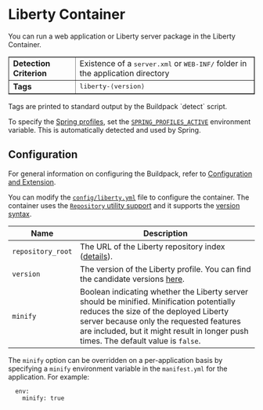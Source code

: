 # Liberty Container
You can run a web application or Liberty server package in the Liberty Container.

<table border>
  <tr>
    <td><strong>Detection Criterion</strong></td><td>Existence of a <tt>server.xml</tt> or <tt>WEB-INF/</tt> folder in the application directory</td>
  </tr>
  <tr>
    <td><strong>Tags</strong></td><td><tt>liberty-&lang;version&rang;</tt></td>
  </tr>
</table>
Tags are printed to standard output by the Buildpack `detect` script.

To specify the [Spring profiles][], set the [`SPRING_PROFILES_ACTIVE`][SPRING_PROFILES_ACTIVE] environment variable.  This is automatically detected and used by Spring.

## Configuration
For general information on configuring the Buildpack, refer to [Configuration and Extension][Configuration_and_Extension].

You can modify the [`config/liberty.yml`][liberty.yml] file to configure the container. The container uses the [`Repository` utility support][repositories] and it supports the [version syntax][version_syntax].


| Name | Description
| ---- | -----------
|`repository_root`| The URL of the Liberty repository index ([details][repositories]).
|`version`| The version of the Liberty profile. You can find the candidate versions [here][index.yml].
|`minify`| Boolean indicating whether the Liberty server should be minified. Minification potentially reduces the size of the deployed Liberty server because only the requested features are included, but it might result in longer push times. The default value is `false`.

The `minify` option can be overridden on a per-application basis by specifying a `minify` environment variable in the `manifest.yml` for the application. For example:

```
  env:
    minify: true
```

[Configuration_and_Extension]: ../README.md#Configuration-and-Extension
[liberty.yml]: ../config/liberty.yml
[repositories]: util-repositories.md
[Spring profiles]:http://blog.springsource.com/2011/02/14/spring-3-1-m1-introducing-profile/
[SPRING_PROFILES_ACTIVE]: http://static.springsource.org/spring/docs/3.1.x/javadoc-api/org/springframework/core/env/AbstractEnvironment.html#ACTIVE_PROFILES_PROPERTY_NAME
[version_syntax]: util-repositories.md#version-syntax-and-ordering
[index.yml]: http://public.dhe.ibm.com/ibmdl/export/pub/software/websphere/wasdev/downloads/wlp/index.yml

